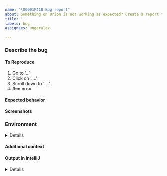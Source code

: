 ```yaml
---
name: "\U0001F41B Bug report"
about: Something on Orion is not working as expected? Create a report to help us improve.
title: ''
labels: bug
assignees: ungaralex

---
```


### Describe the bug
<!-- A clear and concise description of what the bug is. -->

#### To Reproduce
<!-- Steps to reproduce the behavior: -->
1.  Go to '...'
2.  Click on '....'
3.  Scroll down to '....'
4.  See error

#### Expected behavior
<!-- A clear and concise description of what you expected to happen. -->

#### Screenshots
<!-- If applicable, add screenshots to help explain your problem. -->

### Environment
<!-- Please complete the following information: -->
<details><pre>
 - OS: [e.g. iOS]
 - IntelliJ [e.g. 2019.2]
 - Browser [e.g. chrome, safari]
 - Version [e.g. 22]
</pre></details>

#### Additional context
<!-- Add any other context about the problem here. -->

#### Output in IntelliJ
<!-- If applicable, copy output from the Web Console -->
<details><pre>
  [REPLACE THIS WITH YOUR INFORMATION]
</pre></details>
